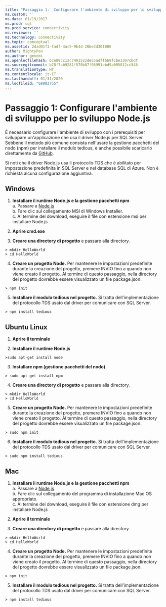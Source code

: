 ```yaml
---
title: "Passaggio 1:  Configurare l'ambiente di sviluppo per lo sviluppo Node.js | Microsoft Docs"
ms.custom: ''
ms.date: 01/19/2017
ms.prod: sql
ms.prod_service: connectivity
ms.reviewer: ''
ms.technology: connectivity
ms.topic: conceptual
ms.assetid: 2dad01f1-fadf-4ac9-9b4d-26be3d301886
author: MightyPen
ms.author: genemi
ms.openlocfilehash: bce89cc12c7493522de55adffb69fcbe3307cbdf
ms.sourcegitcommit: b78f7ab9281f570b87f96991ebd9a095812cc546
ms.translationtype: HT
ms.contentlocale: it-IT
ms.lasthandoff: 01/31/2020
ms.locfileid: "68003755"
---
```

# <a name="step-1--configure-development-environment-for-nodejs-development"></a>Passaggio 1:  Configurare l'ambiente di sviluppo per lo sviluppo Node.js
È necessario configurare l'ambiente di sviluppo con i prerequisiti per sviluppare un'applicazione che usa il driver Node.js per SQL Server.  Sebbene il metodo più comune consista nell'usare la gestione pacchetti del nodo (npm) per installare il modulo tedious, è anche possibile scaricarlo direttamente da [GitHub](https://github.com/pekim/tedious).  
  
Si noti che il driver Node.js usa il protocollo TDS che è abilitato per impostazione predefinita in SQL Server e nel database SQL di Azure.  Non è richiesta alcuna configurazione aggiuntiva.  
  
## <a name="windows"></a>Windows  
  
1. **Installare il runtime Node.js e la gestione pacchetti npm**  
a. Passare a [Node.js](https://nodejs.org/en/download/)  
b. Fare clic sul collegamento MSI di Windows Installer.   
c. Al termine del download, eseguire il file con estensione msi per installare Node.js  
  
2. **Aprire cmd.exe**  
  
3. **Creare una directory di progetto** e passare alla directory.    
```  
> mkdir HelloWorld  
> cd HelloWorld  
```  
4. **Creare un progetto Node.**  Per mantenere le impostazioni predefinite durante la creazione del progetto, premere INVIO fino a quando non viene creato il progetto. Al termine di questo passaggio, nella directory del progetto dovrebbe essere visualizzato un file package.json.  
```  
> npm init  
```  
  
5. **Installare il modulo tedious nel progetto.**  Si tratta dell'implementazione del protocollo TDS usato dal driver per comunicare con SQL Server.  
```  
> npm install tedious  
```  
  
## <a name="ubuntu-linux"></a>Ubuntu Linux  
  
1.  **Aprire il terminale**  
  
2. **Installare il runtime Node.js**  
```  
>sudo apt-get install node  
```  
3. **Installare npm (gestione pacchetti del nodo)**  
```  
> sudo apt-get install npm  
```  
4. **Creare una directory di progetto** e passare alla directory.    
```  
> mkdir HelloWorld  
> cd HelloWorld  
```  
  
5. **Creare un progetto Node.**  Per mantenere le impostazioni predefinite durante la creazione del progetto, premere INVIO fino a quando non viene creato il progetto. Al termine di questo passaggio, nella directory del progetto dovrebbe essere visualizzato un file package.json.  
```  
> sudo npm init  
```  
  
6. **Installare il modulo tedious nel progetto.**  Si tratta dell'implementazione del protocollo TDS usato dal driver per comunicare con SQL Server.  
```  
> sudo npm install tedious  
```  
  
## <a name="mac"></a>Mac  
  
1. **Installare il runtime Node.js e la gestione pacchetti npm**  
a. Passare a [Node.js](https://nodejs.org/en/download/)  
b. Fare clic sul collegamento del programma di installazione Mac OS appropriato.  
c. Al termine del download, eseguire il file con estensione dmg per installare Node.js  
  
2. **Aprire il terminale**  
  
3. **Creare una directory di progetto** e passare alla directory.    
```  
> mkdir HelloWorld  
> cd HelloWorld  
```  
  
4. **Creare un progetto Node.**  Per mantenere le impostazioni predefinite durante la creazione del progetto, premere INVIO fino a quando non viene creato il progetto. Al termine di questo passaggio, nella directory del progetto dovrebbe essere visualizzato un file package.json.  
```  
> npm init  
```  
  
5. **Installare il modulo tedious nel progetto.**  Si tratta dell'implementazione del protocollo TDS usato dal driver per comunicare con SQL Server.  
```  
> npm install tedious  
```  
  
